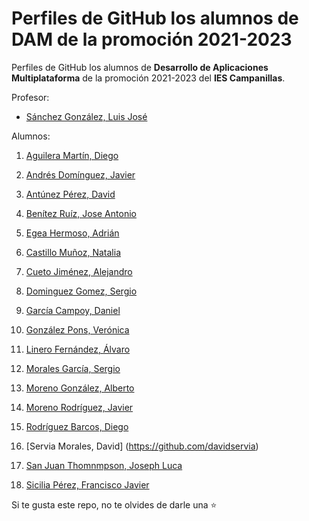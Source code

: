 # Perfiles de GitHub los alumnos de DAM de la promoción 2021-2023

Perfiles de GitHub los alumnos de **Desarrollo de Aplicaciones Multiplataforma** de la promoción 2021-2023 del **IES Campanillas**.

Profesor:

* [Sánchez González, Luis José](https://github.com/luisjosesanchez)

Alumnos:

1. [Aguilera Martín, Diego](https://github.com/DiegoAguileraMartin)
2. [Andrés Domínguez, Javier](https://github.com/javierandresaluiescampanillas)
3. [Antúnez Pérez, David](https://github.com/DavidAntunezPerez)
4. [Benítez Ruíz, Jose Antonio](https://github.com/JoseAntonioBenitez)
5. [Egea Hermoso, Adrián](https://github.com/AdrianEgeaHermoso)
6. [Castillo Muñoz, Natalia](https://github.com/mnataliacm)
7. [Cueto Jiménez, Alejandro](https://github.com/AleCueto)
8. [Dominguez Gomez, Sergio](https://github.com/SergioDominguez15)
9. [García Campoy, Daniel](https://github.com/DanielGarciaCampoy)
10. [González Pons, Verónica](https://github.com/Veronicagnzpns)


12. [Linero Fernández, Álvaro](https://github.com/Alvaroskill)
13. [Morales García, Sergio](https://github.com/sergiomoralesgarcia)
14. [Moreno González, Alberto](https://github.com/albertomorenogonzalez)
15. [Moreno Rodríguez, Javier](https://github.com/Javiemr)

17. [Rodríguez Barcos, Diego](https://github.com/diegorodrii)
19. [Servia Morales, David] (https://github.com/davidservia) 
20. [San Juan Thomnmpson, Joseph Luca](https://github.com/JosephLucaSanJuan)
21. [Sicilia Pérez, Francisco Javier](https://github.com/FranSiciliaPerez)

Si te gusta este repo, no te olvides de darle una :star:

